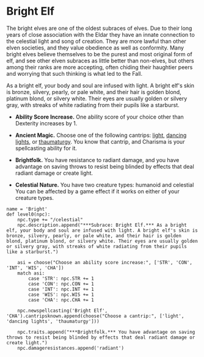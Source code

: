 # Bright Elf
The bright elves are one of the oldest subraces of elves. Due to their long years of close association with the Eldar they have an innate connection to the celestial light and song of creation. They are more lawful than other elven societies, and they value obedience as well as conformity. Many bright elves believe themselves to be the purest and most original form of elf, and see other elven subraces as little better than non-elves, but others among their ranks  are more accepting, often chiding their haughtier peers and worrying that such thinking is what led to the Fall.

As a bright elf, your body and soul are infused with light. A bright elf's skin is bronze, silvery, pearly, or pale white, and their hair is golden blond, platinum blond, or silvery white. Their eyes are usually golden or silvery gray, with streaks of white radiating from their pupils like a starburst.

* **Ability Score Increase.** One ability score of your choice other than Dexterity increases by 1.

* **Ancient Magic.** Choose one of the following cantrips: [light](), [dancing lights](), or [thaumaturgy](). You know that cantrip, and Charisma is your spellcasting ability for it.

* **Brightfolk.** You have resistance to radiant damage, and you have advantage on saving throws to resist being blinded by effects that deal radiant damage or create light.

* **Celestial Nature.** You have two creature types: humanoid and celestial You can be affected by a game effect if it works on either of your creature types.

```
name = 'Bright'
def level0(npc):
    npc.type += "/celestial"
    npc.description.append("***Subrace: Bright Elf.*** As a bright elf, your body and soul are infused with light. A bright elf's skin is bronze, silvery, pearly, or pale white, and their hair is golden blond, platinum blond, or silvery white. Their eyes are usually golden or silvery gray, with streaks of white radiating from their pupils like a starburst.")

    asi = choose("Choose an ability score increase:", ['STR', 'CON', 'INT', 'WIS', 'CHA'])
    match asi:
        case 'STR': npc.STR += 1
        case 'CON': npc.CON += 1
        case 'INT': npc.INT += 1
        case 'WIS': npc.WIS += 1
        case 'CHA': npc.CHA += 1

    npc.newspellcasting('Bright Elf', 'CHA').cantripsknown.append(choose("Choose a cantrip:", ['light', 'dancing lights', 'thaumaturgy']))

    npc.traits.append("***Brightfolk.*** You have advantage on saving throws to resist being blinded by effects that deal radiant damage or create light.")
    npc.damageresistances.append('radiant')
```
